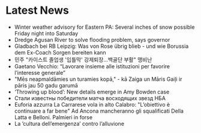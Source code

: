 # Latest News
-  Winter weather advisory for Eastern PA: Several inches of snow possible Friday night into Saturday
-  Dredge Agusan River to solve flooding problem, says governor
-  Gladbach bei RB Leipzig: Was von Rose übrig blieb - und wie Borussia dem Ex-Coach Sorgen bereiten kann
-  민주 "카이스트 졸업생 '입틀막' 강제퇴장...백골단 부활" 맹비난
-  Gaetano Vecchio: “Lavorare insieme alle istituzioni per favorire l’interesse generale”
-  "Mēs neapmaldāmies un turamies kopā," - kā Zaiga un Māris Gaiļi ir pāris jau 50 gadu garumā
-  ‘Throwing up blood’: New details emerge in Amy Bowden case
-  Стали известны победители матча восходящих звезд НБА
-  Euforia azzurra La Carrarese vola in alto Calabro: "L’obiettivo è continuare a far bene" Ad Ancona mancheranno gli squalificati Della Latta e Belloni. Palmieri in forse
-  La ’cultura dell’emergenza’ contro l’alluvione
